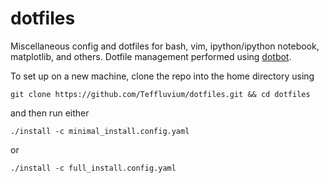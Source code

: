 # dotfiles

Miscellaneous config and dotfiles for bash, vim, ipython/ipython notebook, matplotlib, and others. Dotfile management performed using [dotbot](https://git.io/dotbot).

To set up on a new machine, clone the repo into the home directory using
```
git clone https://github.com/Teffluvium/dotfiles.git && cd dotfiles
```
and then run either
```
./install -c minimal_install.config.yaml
```
or
```
./install -c full_install.config.yaml
```
